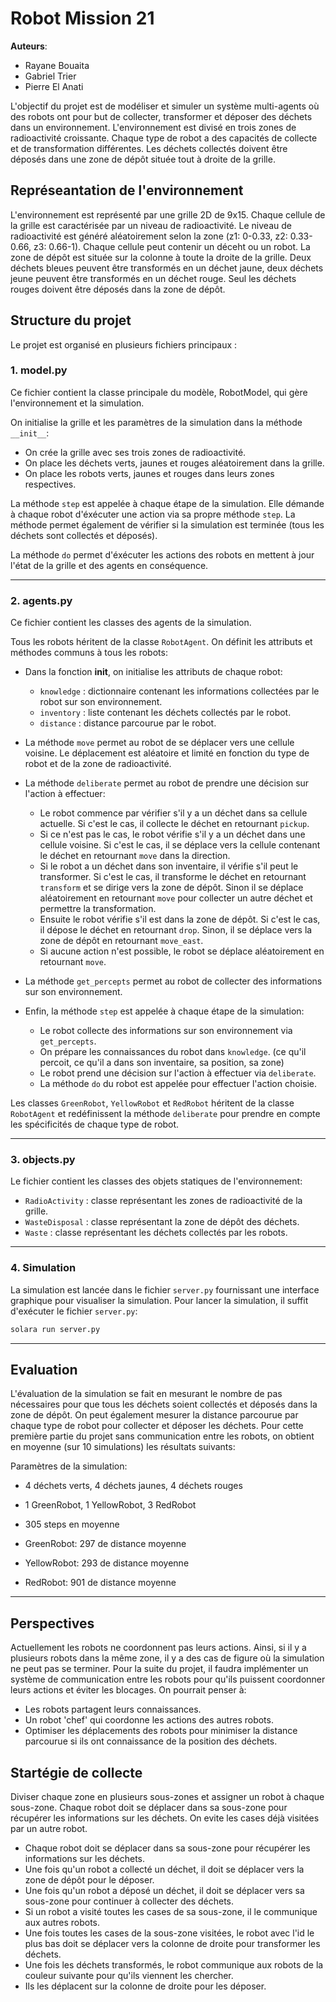 # Robot Mission 21 

**Auteurs**: 
- Rayane Bouaita
- Gabriel Trier
- Pierre El Anati

L'objectif du projet est de modéliser et simuler un système multi-agents où des robots ont pour but de collecter, transformer et déposer des déchets dans un environnement. L'environnement est divisé en trois zones de radioactivité croissante. Chaque type de robot a des capacités de collecte et de transformation différentes. Les déchets collectés doivent être déposés dans une zone de dépôt située tout à droite de la grille. 

## Représeantation de l'environnement

L'environnement est représenté par une grille 2D de 9x15. Chaque cellule de la grille est caractérisée par un niveau de radioactivité. Le niveau de radioactivité est généré aléatoirement selon la zone (z1: 0-0.33, z2: 0.33-0.66, z3: 0.66-1). Chaque cellule peut contenir un déceht ou un robot. La zone de dépôt est située sur la colonne à toute la droite de la grille.
Deux déchets bleues peuvent être transformés en un déchet jaune, deux déchets jeune peuvent être transformés en un déchet rouge. Seul les déchets rouges doivent être déposés dans la zone de dépôt.

## Structure du projet

Le projet est organisé en plusieurs fichiers principaux :

### 1. model.py

Ce fichier contient la classe principale du modèle, RobotModel, qui gère l'environnement et la simulation.

On initialise la grille et les paramètres de la simulation dans la méthode `__init__`:
- On crée la grille avec ses trois zones de radioactivité.
- On place les déchets verts, jaunes et rouges aléatoirement dans la grille.
- On place les robots verts, jaunes et rouges dans leurs zones respectives.

La méthode `step` est appelée à chaque étape de la simulation. Elle démande à chaque robot d'éxécuter une action via sa propre méthode `step`. La méthode permet également de vérifier si la simulation est terminée (tous les déchets sont collectés et déposés). 

La méthode `do` permet d'éxécuter les actions des robots en mettent à jour l'état de la grille et des agents en conséquence.

---

### 2. agents.py

Ce fichier contient les classes des agents de la simulation. 

Tous les robots héritent de la classe `RobotAgent`. On définit les attributs et méthodes communs à tous les robots:
- Dans la fonction __init__, on initialise les attributs de chaque robot: 
    - `knowledge` : dictionnaire contenant les informations collectées par le robot sur son environnement.
    - `inventory` : liste contenant les déchets collectés par le robot.
    - `distance` : distance parcourue par le robot.

- La méthode `move` permet au robot de se déplacer vers une cellule voisine. Le déplacement est aléatoire et limité en fonction du type de robot et de la zone de radioactivité. 

- La méthode `deliberate` permet au robot de prendre une décision sur l'action à effectuer:
    - Le robot commence par vérifier s'il y a un déchet dans sa cellule actuelle. Si c'est le cas, il collecte le déchet en retournant `pickup`.
    - Si ce n'est pas le cas, le robot vérifie s'il y a un déchet dans une cellule voisine. Si c'est le cas, il se déplace vers la cellule contenant le déchet en retournant `move` dans la direction.
    - Si le robot a un déchet dans son inventaire, il vérifie s'il peut le transformer. Si c'est le cas, il transforme le déchet en retournant `transform` et se dirige vers la zone de dépôt. Sinon il se déplace aléatoirement en retournant `move` pour collecter un autre déchet et permettre la transformation.
    - Ensuite le robot vérifie s'il est dans la zone de dépôt. Si c'est le cas, il dépose le déchet en retournant `drop`. Sinon, il se déplace vers la zone de dépôt en retournant `move_east`.
    - Si aucune action n'est possible, le robot se déplace aléatoirement en retournant `move`.

- La méthode `get_percepts` permet au robot de collecter des informations sur son environnement. 

- Enfin, la méthode `step` est appelée à chaque étape de la simulation: 
    - Le robot collecte des informations sur son environnement via `get_percepts`.
    - On prépare les connaissances du robot dans `knowledge`. (ce qu'il percoit, ce qu'il a dans son inventaire, sa position, sa zone)
    - Le robot prend une décision sur l'action à effectuer via `deliberate`.
    - La méthode `do` du robot est appelée pour effectuer l'action choisie.

Les classes `GreenRobot`, `YellowRobot` et `RedRobot` héritent de la classe `RobotAgent` et redéfinissent la méthode `deliberate` pour prendre en compte les spécificités de chaque type de robot.

---

### 3. objects.py

Le fichier contient les classes des objets statiques de l'environnement:
- `RadioActivity` : classe représentant les zones de radioactivité de la grille. 
- `WasteDisposal` : classe représentant la zone de dépôt des déchets.
- `Waste` : classe représentant les déchets collectés par les robots.

---

### 4. Simulation

La simulation est lancée dans le fichier `server.py` fournissant une interface graphique pour visualiser la simulation. Pour lancer la simulation, il suffit d'exécuter le fichier `server.py`:

```bash
solara run server.py
```

---

## Evaluation

L'évaluation de la simulation se fait en mesurant le nombre de pas nécessaires pour que tous les déchets soient collectés et déposés dans la zone de dépôt. On peut également mesurer la distance parcourue par chaque type de robot pour collecter et déposer les déchets. Pour cette première partie du projet sans communication entre les robots, on obtient en moyenne (sur 10 simulations) les résultats suivants:

Paramètres de la simulation:
- 4 déchets verts, 4 déchets jaunes, 4 déchets rouges
- 1 GreenRobot, 1 YellowRobot, 3 RedRobot

- 305 steps en moyenne
- GreenRobot: 297 de distance moyenne
- YellowRobot: 293 de distance moyenne
- RedRobot: 901 de distance moyenne

---

## Perspectives

Actuellement les robots ne coordonnent pas leurs actions. Ainsi, si il y a plusieurs robots dans la même zone, il y a des cas de figure où la simulation ne peut pas se terminer. Pour la suite du projet, il faudra implémenter un système de communication entre les robots pour qu'ils puissent coordonner leurs actions et éviter les blocages. On pourrait penser à: 
- Les robots partagent leurs connaissances. 
- Un robot 'chef' qui coordonne les actions des autres robots.
- Optimiser les déplacements des robots pour minimiser la distance parcourue si ils ont connaissance de la position des déchets. 

## Startégie de collecte

Diviser chaque zone en plusieurs sous-zones et assigner un robot à chaque sous-zone. Chaque robot doit se déplacer dans sa sous-zone pour récupérer les informations sur les déchets. On evite les cases déjà visitées par un autre robot.
- Chaque robot doit se déplacer dans sa sous-zone pour récupérer les informations sur les déchets.
- Une fois qu'un robot a collecté un déchet, il doit se déplacer vers la zone de dépôt pour le déposer.
- Une fois qu'un robot a déposé un déchet, il doit se déplacer vers sa sous-zone pour continuer à collecter des déchets.
- Si un robot a visité toutes les cases de sa sous-zone, il le communique aux autres robots. 
- Une fois toutes les cases de la sous-zone visitées, le robot avec l'id le plus bas doit se déplacer vers la colonne de droite pour transformer les déchets.
- Une fois les déchets transformés, le robot communique aux robots de la couleur suivante pour qu'ils viennent les chercher. 
- Ils les déplacent sur la colonne de droite pour les déposer.